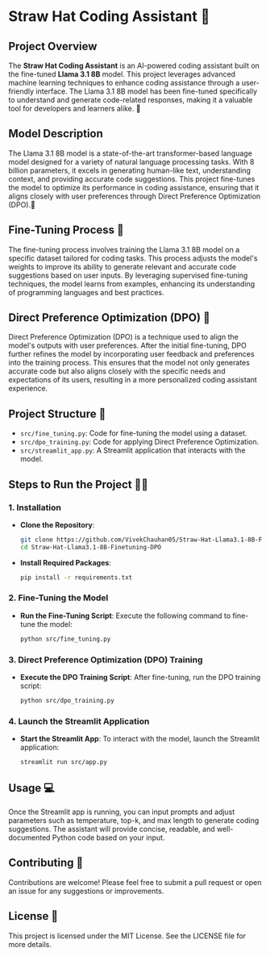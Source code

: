 
# Straw Hat Coding Assistant 🎩

## Project Overview

The **Straw Hat Coding Assistant** is an AI-powered coding assistant built on the fine-tuned **Llama 3.1 8B** model. This project leverages advanced machine learning techniques to enhance coding assistance through a user-friendly interface. The Llama 3.1 8B model has been fine-tuned specifically to understand and generate code-related responses, making it a valuable tool for developers and learners alike. 🚀

## Model Description

The Llama 3.1 8B model is a state-of-the-art transformer-based language model designed for a variety of natural language processing tasks. With 8 billion parameters, it excels in generating human-like text, understanding context, and providing accurate code suggestions. This project fine-tunes the model to optimize its performance in coding assistance, ensuring that it aligns closely with user preferences through Direct Preference Optimization (DPO).🤖

## Fine-Tuning Process 🔧

The fine-tuning process involves training the Llama 3.1 8B model on a specific dataset tailored for coding tasks. This process adjusts the model's weights to improve its ability to generate relevant and accurate code suggestions based on user inputs. By leveraging supervised fine-tuning techniques, the model learns from examples, enhancing its understanding of programming languages and best practices.

## Direct Preference Optimization (DPO) 🎯

Direct Preference Optimization (DPO) is a technique used to align the model's outputs with user preferences. After the initial fine-tuning, DPO further refines the model by incorporating user feedback and preferences into the training process. This ensures that the model not only generates accurate code but also aligns closely with the specific needs and expectations of its users, resulting in a more personalized coding assistant experience.

## Project Structure 📁

- `src/fine_tuning.py`: Code for fine-tuning the model using a dataset.
- `src/dpo_training.py`: Code for applying Direct Preference Optimization.
- `src/streamlit_app.py`: A Streamlit application that interacts with the model.


## Steps to Run the Project 🏃‍♂️

### 1. Installation

- **Clone the Repository**:
  ```bash
  git clone https://github.com/VivekChauhan05/Straw-Hat-Llama3.1-8B-Finetuning-DPO
  cd Straw-Hat-Llama3.1-8B-Finetuning-DPO
  ```

- **Install Required Packages**:
  ```bash
  pip install -r requirements.txt
  ```

### 2. Fine-Tuning the Model

- **Run the Fine-Tuning Script**:
  Execute the following command to fine-tune the model:
  ```bash
  python src/fine_tuning.py
  ```

### 3. Direct Preference Optimization (DPO) Training

- **Execute the DPO Training Script**:
  After fine-tuning, run the DPO training script:
  ```bash
  python src/dpo_training.py
  ```

### 4. Launch the Streamlit Application

- **Start the Streamlit App**:
  To interact with the model, launch the Streamlit application:
  ```bash
  streamlit run src/app.py
  ```

## Usage 💻

Once the Streamlit app is running, you can input prompts and adjust parameters such as temperature, top-k, and max length to generate coding suggestions. The assistant will provide concise, readable, and well-documented Python code based on your input.

## Contributing 🤝

Contributions are welcome! Please feel free to submit a pull request or open an issue for any suggestions or improvements.

## License 📜

This project is licensed under the MIT License. See the LICENSE file for more details.